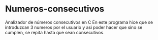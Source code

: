 # Numeros-consecutivos
Analizador de números consecutivos en C
En este programa hice que se introduzcan 3 numeros por el usuario y asi poder hacer que sino se cumplen, se repita hasta que sean consecutivos
